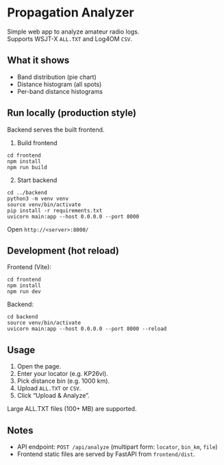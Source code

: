 # Propagation Analyzer

Simple web app to analyze amateur radio logs.  
Supports WSJT-X `ALL.TXT` and Log4OM `CSV`.

## What it shows
- Band distribution (pie chart)
- Distance histogram (all spots)
- Per-band distance histograms

## Run locally (production style)

Backend serves the built frontend.

1) Build frontend
```
cd frontend
npm install
npm run build
```
2) Start backend
```
cd ../backend
python3 -m venv venv
source venv/bin/activate
pip install -r requirements.txt
uvicorn main:app --host 0.0.0.0 --port 8000
```

Open `http://<server>:8000/`

## Development (hot reload)

Frontend (Vite):
```
cd frontend
npm install
npm run dev
```

Backend:
```
cd backend
source venv/bin/activate
uvicorn main:app --host 0.0.0.0 --port 8000 --reload
```

## Usage
1. Open the page.
2. Enter your locator (e.g. KP26vl).
3. Pick distance bin (e.g. 1000 km).
4. Upload `ALL.TXT` or `CSV`.
5. Click “Upload & Analyze”.

Large ALL.TXT files (100+ MB) are supported.

## Notes
- API endpoint: `POST /api/analyze` (multipart form: `locator`, `bin_km`, `file`)
- Frontend static files are served by FastAPI from `frontend/dist`.
